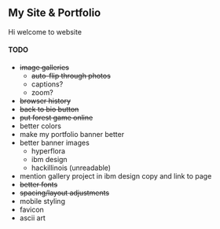 ## My Site & Portfolio

Hi welcome to website

#### TODO
- ~~image galleries~~
  - ~~auto-flip through photos~~
  - captions?
  - zoom?
- ~~browser history~~
- ~~back to bio button~~
- ~~put forest game online~~
- better colors
- make my portfolio banner better
- better banner images
  - hyperflora
  - ibm design
  - hackillinois (unreadable)
- mention gallery project in ibm design copy and link to page
- ~~better fonts~~
- ~~spacing/layout adjustments~~
- mobile styling
- favicon
- ascii art
